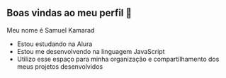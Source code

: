 ## Boas vindas ao meu perfil 💙

Meu nome é Samuel Kamarad

- Estou estudando na Alura
- Estou me desenvolvendo na linguagem JavaScript
- Utilizo esse espaço para minha organização e compartilhamento dos meus projetos desenvolvidos
